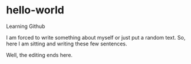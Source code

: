 # hello-world
Learning Github

I am forced to write something about myself or just put a random text. So, here I am sitting and writing these few sentences. 

Well, the editing ends here.
